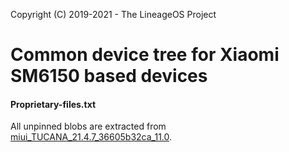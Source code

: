 Copyright (C) 2019-2021 - The LineageOS Project

Common device tree for Xiaomi SM6150 based devices
==============

#### Proprietary-files.txt
All unpinned blobs are extracted from [miui_TUCANA_21.4.7_36605b32ca_11.0](https://xiaomifirmwareupdater.com/miui/tucana/weekly/21.4.7/).
